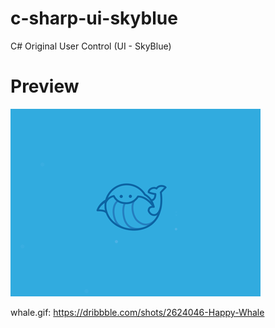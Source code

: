 # c-sharp-ui-skyblue
C# Original User Control (UI - SkyBlue)

# Preview<br>
![Alt Text](https://github.com/gron1gh1/c-sharp-ui-skyblue/blob/master/whale.gif)

whale.gif: https://dribbble.com/shots/2624046-Happy-Whale